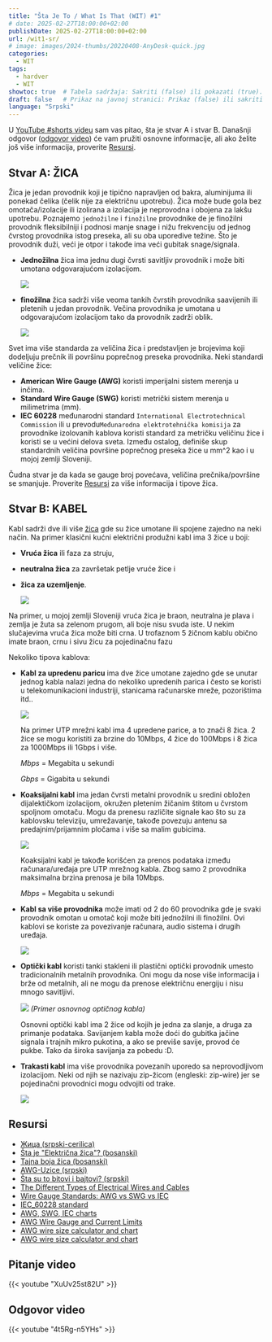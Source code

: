 ```yaml
---
title: "Šta Je To / What Is That (WIT) #1"
# date: 2025-02-27T18:00:00+02:00
publishDate: 2025-02-27T18:00:00+02:00
url: /wit1-sr/
# image: images/2024-thumbs/20220408-AnyDesk-quick.jpg
categories: 
  - WIT
tags: 
  - hardver
  - WIT
showtoc: true  # Tabela sadržaja: Sakriti (false) ili pokazati (true).
draft: false   # Prikaz na javnoj stranici: Prikaz (false) ili sakriti (true).
language: "Srpski"
---
```


U [YouTube #shorts videu](#pitanje-video "Kliknite/tapnite za skok na odeljak na odeljak: Pitanje video!") sam vas pitao, šta je stvar A i stvar B. Današnji odgovor ([odgovor video](#odgovor-video "Kliknite/tapnite za skok na odeljak na odeljak: Odgovor video!")) će vam pružiti osnovne informacije, ali ako želite još više informacija, proverite [Resursi](#resursi "Kliknite/tapnite Kliknite/tapnite za skok na odeljak: Resursi!").

## Stvar A: ŽICA

Žica je jedan provodnik koji je tipično napravljen od bakra, aluminijuma ili ponekad čelika (čelik nije za električnu upotrebu). Žica može bude gola bez omotača/izolacije ili izolirana a izolacija je neprovodna i obojena za lakšu upotrebu. Poznajemo `jednožilne` i `finožilne` provodnike de je finožilni provodnik fleksibilniji i podnosi manje snage i nižu frekvenciju od jednog čvrstog provodnika istog preseka, ali su oba uporedive težine. Što je provodnik duži, veći je otpor i takođe ima veći gubitak snage/signala.

- **Jednožilna** žica ima jednu dugi čvrsti savitljiv provodnik i može biti umotana odgovarajućom izolacijom.

  ![](/images/WIT1/Wire_solid.jpg)
- **finožilna** žica sadrži više veoma tankih čvrstih provodnika saavijenih ili pletenih u jedan provodnik. Večina provodnika je umotana u odgovarajućom izolacijom tako da provodnik zadrži oblik.

  ![](/images/WIT1/Wire_stranded.jpg)

Svet ima više standarda za veličina žica i predstavljen je brojevima koji dodeljuju prečnik ili površinu poprečnog preseka provodnika. Neki standardi veličine žice:

- **American Wire Gauge (AWG)** koristi imperijalni sistem merenja u inčima.
- **Standard Wire Gauge (SWG)** koristi metrički sistem merenja u milimetrima (mm).
- **IEC 60228** međunarodni standard `International Electrotechnical Commission` ili u prevodu`Međunarodna elektrotehnička komisija` za provodnike izolovanih kablova koristi standard za metričku veličinu žice i koristi se u većini delova sveta. Između ostalog, definiše skup standardnih veličina površine poprečnog preseka žice u mm^2 kao i u mojoj zemlji Sloveniji.

Čudna stvar je da kada se gauge broj povećava, veličina prečnika/površine se smanjuje. Proverite [Resursi](#resursi "Kliknite/tapnite da biste prešli na odeljak: Resursi!") za više informacija i tipove žica.

## Stvar B: KABEL

Kabl sadrži dve ili više [žica](#stvar-a-žica "Kliknite/tapnite da biste prešli na odeljak: Stvar A: ŽICA!") gde su žice umotane ili spojene zajedno na neki način. Na primer klasični kućni električni produžni kabl ima 3 žice u boji:

- **Vruća žica** ili faza za struju,
- **neutralna žica** za završetak petlje vruće žice i 
- **žica za uzemljenje**. 

  ![](/images/WIT1/Cable_multi-wire.jpg)
 
Na primer, u mojoj zemlji Sloveniji vruća žica je braon, neutralna je plava i zemlja je žuta sa zelenom prugom, ali boje nisu svuda iste. U nekim slučajevima vruća žica može biti crna. U trofaznom 5 žičnom kablu obično imate braon, crnu i sivu žicu za pojedinačnu fazu

Nekoliko tipova kablova:

- **Kabl za upredenu paricu** ima dve žice umotane zajedno gde se unutar jednog kabla nalazi jedna do nekoliko upredenih parica i često se koristi u telekomunikacioni industriji, stanicama računarske mreže, pozorištima itd..
  
   ![](/images/WIT1/Cable_twisted_pair.jpg)

  Na primer UTP mrežni kabl ima 4 upredene parice, a to znači 8 žica. 2 žice se mogu koristiti za brzine do 10Mbps, 4 žice do 100Mbps i 8 žica za 1000Mbps ili 1Gbps i više.
  
  *Mbps* = Megabita u sekundi
  
  *Gbps* = Gigabita u sekundi
- **Koaksijalni kabl** ima jedan čvrsti metalni provodnik u sredini obložen dijalektičkom izolacijom, okružen pletenim žičanim štitom u čvrstom spoljnom omotaču. Mogu da prenesu različite signale kao što su za kablovsku televiziju, umrežavanje, takođe povezuju antenu sa predajnim/prijamnim pločama i više sa malim gubicima.
  
  ![](/images/WIT1/Sr_Koaksialan_kabal.jpg)

  Koaksijalni kabl je takođe korišćen za prenos podataka između računara/uređaja pre UTP mrežnog kabla. Zbog samo 2 provodnika maksimalna brzina prenosa je bila 10Mbps.
  
  *Mbps* = Megabita u sekundi
- **Kabl sa više provodnika** može imati od 2 do 60 provodnika gde je svaki provodnik omotan u omotač koji može biti jednožilni ili finožilni. Ovi kablovi se koriste za povezivanje računara, audio sistema i drugih uređaja.
  
  ![](/images/WIT1/Cable_multi-wire.jpg)
- **Optički kabl** koristi tanki stakleni ili plastični optički provodnik umesto tradicionalnih metalnih provodnika. Oni mogu da nose više informacija i brže od metalnih, ali ne mogu da prenose električnu energiju i nisu mnogo savitljivi.
  
  ![](/images/WIT1/Sr_Basic_fiber_optic_cable_construction.jpg)
  *(Primer osnovnog optičnog kabla)*

  Osnovni optički kabl ima 2 žice od kojih je jedna za slanje, a druga za primanje podataka. Savijanjem kabla može doći do gubitka jačine signala i trajnih mikro pukotina, a ako se previše savije, provod će pukbe. Tako da široka savijanja za pobedu :D.
- **Trakasti kabl** ima više provodnika povezanih uporedo sa neprovodljivom izolacijom. Neki od njih se nazivaju zip-žicom (engleski: zip-wire) jer se pojedinačni provodnici mogu odvojiti od trake.
  
  ![](/images/WIT1/Wire_braided.jpeg)

## Resursi

- [Жица (srpski-cerilica)](https://sr.wikipedia.org/sr-ec/%D0%96%D0%B8%D1%86%D0%B0 "Kliknite/tapnize za posetu stranice!")
- [Šta je "Električna žica"? (bosanski)](https://ba.pcba-emsfactory.com/info/what-is-electrical-wire-53905513.html "Kliknite/tapnize za posetu stranice!")
- [Tajna boja žica (bosanski)](https://ba.hongzhoucable.com/news/how-to-distinguish-the-purpose-and-function-of-52462091.html "Kliknite/tapnize za posetu stranice!")
- [AWG-Uzice (srpski)](https://www.teslacables.com/proizvod/169 "Kliknite/tapnize za posetu stranice!")
- [Šta su to bitovi i bajtovi? (srpski)](https://sl.wikipedia.org/wiki/Bajt "Kliknite/tapnize za posetu stranice!")
- [The Different Types of Electrical Wires and Cables](https://www.jameco.com/Jameco/workshop/Howitworks/different-types-of-electrical-wire-and-cable.html "Kliknite/tapnize za posetu stranice!")
- [Wire Gauge Standards: AWG vs SWG vs IEC](https://jemelectronics.com/how-wire-gauge-sizes-work/ "Kliknite/tapnize za posetu stranice!")
- [IEC_60228 standard](https://en.wikipedia.org/wiki/IEC_60228 "Kliknite/tapnize za posetu stranice!")
- [AWG, SWG, IEC charts](https://www.codeready.org/guides/wire-gauge-chart/ "Kliknite/tapnize za posetu stranice!")
- [AWG Wire Gauge and Current Limits](https://www.powerstream.com/Wire_Size.htm "Kliknite/tapnize za posetu stranice!")
- [AWG wire size calculator and chart](https://www.rapidtables.com/calc/wire/wire-gauge-chart.html#chart "Kliknite/tapnize za posetu stranice!")
- [AWG wire size calculator and chart](https://www.sveznan.com/kompjuteri/sta-su-to-bitovi-i-bajtovi/ "Kliknite/tapnize za posetu stranice!")

## Pitanje video
{{< youtube "XuUv25st82U" >}}

## Odgovor video
{{< youtube "4t5Rg-n5YHs" >}}